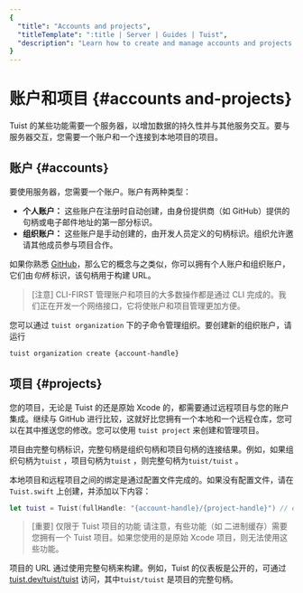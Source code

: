 ```yaml
---
{
  "title": "Accounts and projects",
  "titleTemplate": ":title | Server | Guides | Tuist",
  "description": "Learn how to create and manage accounts and projects in Tuist."
}
---
```

# 账户和项目 {#accounts and-projects}

Tuist 的某些功能需要一个服务器，以增加数据的持久性并与其他服务交互。要与服务器交互，您需要一个账户和一个连接到本地项目的项目。

## 账户 {#accounts｝

要使用服务器，您需要一个账户。账户有两种类型：

- **个人账户：** 这些账户在注册时自动创建，由身份提供商（如 GitHub）提供的句柄或电子邮件地址的第一部分标识。
- **组织账户：** 这些账户是手动创建的，由开发人员定义的句柄标识。组织允许邀请其他成员参与项目合作。

如果你熟悉 [GitHub](https://github.com)，那么它的概念与之类似，你可以拥有个人账户和组织账户，它们由*句柄* 标识，该句柄用于构建
URL。

> [注意] CLI-FIRST 管理账户和项目的大多数操作都是通过 CLI 完成的。我们正在开发一个网络接口，它将使账户和项目管理更加方便。

您可以通过 <LocalizedLink href="/cli/organization">`tuist
organization`</LocalizedLink> 下的子命令管理组织。要创建新的组织账户，请运行
```bash
tuist organization create {account-handle}
```

## 项目 {#projects}

您的项目，无论是 Tuist 的还是原始 Xcode 的，都需要通过远程项目与您的账户集成。继续与 GitHub
进行比较，这就好比您拥有一个本地和一个远程仓库，您可以在其中推送您的修改。您可以使用
<LocalizedLink href="/cli/project">`tuist project`</LocalizedLink> 来创建和管理项目。

项目由完整句柄标识，完整句柄是组织句柄和项目句柄的连接结果。例如，如果组织句柄为`tuist` ，项目句柄为`tuist`
，则完整句柄为`tuist/tuist` 。

本地项目和远程项目之间的绑定是通过配置文件完成的。如果没有配置文件，请在`Tuist.swift` 上创建，并添加以下内容：

```swift
let tuist = Tuist(fullHandle: "{account-handle}/{project-handle}") // e.g. tuist/tuist
```

> [重要] 仅限于 Tuist 项目的功能 请注意，有些功能（如
> <LocalizedLink href="/guides/features/cache">二进制缓存</LocalizedLink>）需要您拥有一个
> Tuist 项目。如果您使用的是原始 Xcode 项目，则无法使用这些功能。

项目的 URL 通过使用完整句柄来构建。例如，Tuist 的仪表板是公开的，可通过
[tuist.dev/tuist/tuist](https://tuist.dev/tuist/tuist) 访问，其中`tuist/tuist`
是项目的完整句柄。

